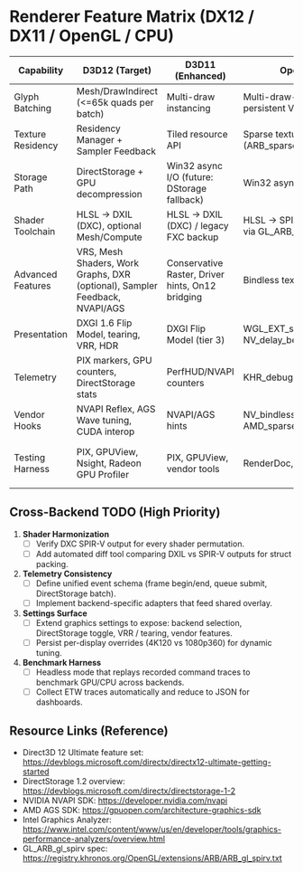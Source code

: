 # Renderer Feature Matrix (DX12 / DX11 / OpenGL / CPU)

| Capability | D3D12 (Target) | D3D11 (Enhanced) | OpenGL 4.6 | OpenGL 3.3 | CPU / WARP |
|------------|----------------|------------------|------------|------------|-------------|
| Glyph Batching | Mesh/DrawIndirect (<=65k quads per batch) | Multi-draw instancing | Multi-draw-indirect + persistent VBOs | Instanced arrays (limited) | AVX2 tile rasterizer |
| Texture Residency | Residency Manager + Sampler Feedback | Tiled resource API | Sparse textures (ARB_sparse_texture) | Manual paging | CPU-managed atlas |
| Storage Path | DirectStorage + GPU decompression | Win32 async I/O (future: DStorage fallback) | Win32 async I/O | Win32 async I/O | Memory mapped |
| Shader Toolchain | HLSL → DXIL (DXC), optional Mesh/Compute | HLSL → DXIL (DXC) / legacy FXC backup | HLSL → SPIR-V (DXC) → GL via GL_ARB_gl_spirv | HLSL → SPIR-V → GLSL 330 (spirv-cross) | HLSL → ISPC/LLVM (SIMD) |
| Advanced Features | VRS, Mesh Shaders, Work Graphs, DXR (optional), Sampler Feedback, NVAPI/AGS | Conservative Raster, Driver hints, On12 bridging | Bindless textures, AZDO | Double-buffered VBO, limited extensions | Vectorized loops + multi-thread command buffers |
| Presentation | DXGI 1.6 Flip Model, tearing, VRR, HDR | DXGI Flip Model (tier 3) | WGL_EXT_swap_control_tear, NV_delay_before_swap | Swap control (vsync only) | GDI / D2D present |
| Telemetry | PIX markers, GPU counters, DirectStorage stats | PerfHUD/NVAPI counters | KHR_debug markers | ARB_debug_output | CPU perf counters |
| Vendor Hooks | NVAPI Reflex, AGS Wave tuning, CUDA interop | NVAPI/AGS hints | NV_bindless (NVIDIA), AMD_sparse | Minimal | CPU only |
| Testing Harness | PIX, GPUView, Nsight, Radeon GPU Profiler | PIX, GPUView, vendor tools | RenderDoc, apitrace | RenderDoc | CPU profilers (VTune, WPA) |

## Cross-Backend TODO (High Priority)
1. **Shader Harmonization**
   - [ ] Verify DXC SPIR-V output for every shader permutation.
   - [ ] Add automated diff tool comparing DXIL vs SPIR-V outputs for struct packing.
2. **Telemetry Consistency**
   - [ ] Define unified event schema (frame begin/end, queue submit, DirectStorage batch).
   - [ ] Implement backend-specific adapters that feed shared overlay.
3. **Settings Surface**
   - [ ] Extend graphics settings to expose: backend selection, DirectStorage toggle, VRR / tearing, vendor features.
   - [ ] Persist per-display overrides (4K120 vs 1080p360) for dynamic tuning.
4. **Benchmark Harness**
   - [ ] Headless mode that replays recorded command traces to benchmark GPU/CPU across backends.
   - [ ] Collect ETW traces automatically and reduce to JSON for dashboards.

## Resource Links (Reference)
- Direct3D 12 Ultimate feature set: https://devblogs.microsoft.com/directx/directx12-ultimate-getting-started
- DirectStorage 1.2 overview: https://devblogs.microsoft.com/directx/directstorage-1-2
- NVIDIA NVAPI SDK: https://developer.nvidia.com/nvapi
- AMD AGS SDK: https://gpuopen.com/architecture-graphics-sdk
- Intel Graphics Analyzer: https://www.intel.com/content/www/us/en/developer/tools/graphics-performance-analyzers/overview.html
- GL_ARB_gl_spirv spec: https://registry.khronos.org/OpenGL/extensions/ARB/ARB_gl_spirv.txt
